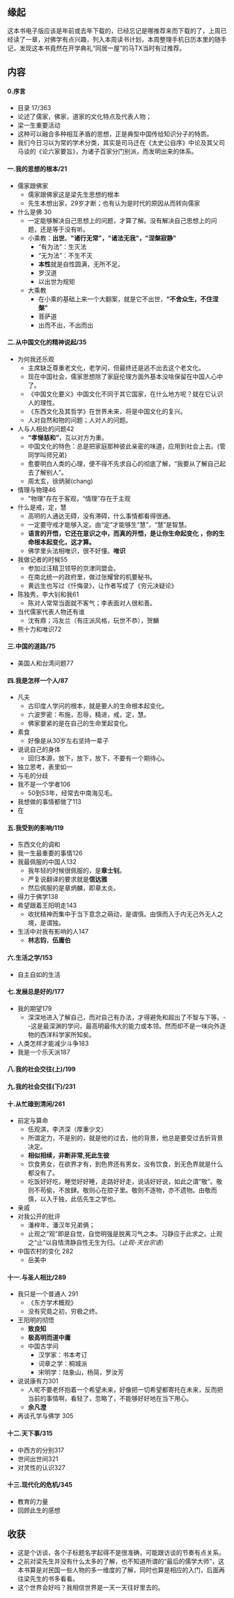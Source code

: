 ##  缘起
这本书电子版应该是年前或去年下载的，已经忘记是哪推荐来而下载的了，上周已经读了一章，对佛学有点兴趣，列入本周读书计划，本周整理手机日历本里的随手记，发现这本书竟然在开学典礼“同居一屋”的马TX当时有过推荐。

##  内容
####  0.序言
+ 目录  17/363
+ 论述了儒家，佛家，道家的文化特点及代表人物；
+ 梁一生重要活动
+ 这种可以融合多种相互矛盾的思想，正是典型中国传给知识分子的特质。
+ 我们今日习以为常的学术分类，其实是司马迁在《太史公自序》中论及其父司马谈的《论六家要旨》，为诸子百家分门别派，而发明出来的体系。

####  一.我的思想的根本/21
+ 儒家跟佛家
	+ 儒家跟佛家这是梁先生思想的根本
	+ 先生本想出家，29岁才断；也有认为是时代的原因从而转向儒家
+ 什么是佛 30
	+ 一定能够解决自己思想上的问题，才算了解。没有解决自己思想上的问题，还是等于没有听。
	+ 小乘教：**出世**。**"诸行无常"，"诸法无我"，"涅槃寂静"**
		+ “有为法”：生灭法
		+ “无为法”：不生不灭
		+ **本性**就是自性圆满，无所不足。
		+ 罗汉道
		+ 以出世为规矩
	+ 大乘教 
		+ 在小乘的基础上来一个大翻案，就是它不出世，**“不舍众生，不住涅槃”**
		+ 菩萨道
		+ 出而不出，不出而出

####  二.从中国文化的精神说起/35
+ 为何我还乐观
	+ 主席缺乏尊重老文化，老学问，但最终还是逃不出去这个老文化。
	+ 现在中国社会，儒家思想除了家庭伦理方面外基本没啥保留在中国人心中了。
	+ 《中国文化要义》中国文化不同于其它国家，在什么地方呢？就在它认识人的理性。
	+ 《东西文化及其哲学》在世界未来，将是中国文化的复兴。
	+ 人对自然和物的问题；人对人的问题。
+ 人与人相处的问题42
	+ **“孝悌慈和”**，互以对方为重。
	+ 中国文化的特色：总是把家庭那种彼此亲密的味道，应用到社会上去。{管同学叫师兄弟}
	+ 愈要明白人类的心理，便不得不先求自心的彻底了解，“我要从了解自己起去了解别人”。
	+ 周太玄，徐炳昶(chang)
+ 情理与物理46
	+ "物理"存在于客观，“情理”存在于主观
+ 什么是戒，定，慧
	+ 高明的人通达无碍，没有滞碍，什么事情都看得很通。
	+ 一定要守戒才能够入定。由“定”才能够生“慧”，“慧”是智慧。
	+ **语言的开悟，它还在意识之中，而真的开悟，是让你生命起变化 ，你的生命根本起变化，这才算。**
	+ 佛学里头法相唯识，很不好懂。**唯识**
+ 我做记者的时候55
	+ 参加过汪精卫领导的京津同盟会。
	+ 在南北统一的政府里，做过张耀曾的机要秘书。
	+ 黄远生也写过《忏悔录》，让作者写成了《穷元决疑论》
+ 陈独秀，李大钊和我61
	+ 陈对人常常当面就不客气；李表面对人很和善。
+ 当代儒家代表人物还有谁
	+ 沈有鼎；冯友兰（有庄派风格，玩世不恭），贺麟
+ 熊十力和唯识72

####  三.中国的道路/75
+ 美国人和台湾问题77

####  四.我是怎样一个人/87
+ 凡夫
	+ 古印度人学问的根本，就是要人的生命根本起变化。
	+ 六波罗密：布施，忍辱，精进，戒，定，慧。
	+ 佛家要紧的是在自己的生命里起变化。
+ 素食
	+ 好像是从30岁左右坚持一辈子
+ 说说自己的身体
	+ 回归本源，放下，放下，放下，不要有一个期待心。
+ 独立思考，表里如一
+ 与毛的分歧
+ 我不是一个学者106
	+ 50到53年，经常去中南海见毛。
+ 我想做的事情都做了113
+ 在

####  五.我受到的影响/119
+ 东西文化的调和
+ 我一生最重要的事情126
+ 我最佩服的中国人132
	+ 我年轻的时候很佩服的，是**章士钊**。
	+ 严复说翻译的要求就是**信达雅**
	+ 然后佩服的是章炳麟，即章太炎。
+ 得力于佛学138
+ 希望跟着王阳明走143
	+ 收扰精神而集中于当下意念之萌动，是谓慎。由慎而入于内无己外无人之境，是谓独。
+ 生活中对我有影响的人147
	+ **林志钧**，**伍庸伯**

####  六.生活之学/153
+ 自主自如的生活

####  七.发展总是好的/177
+ 我的期望179
	+ 深深地进入了解自己，而对自己有办法，才得避免和超出了不智与下等。--这是最深渊的学问，最高明最伟大的能力或本领。然而却不是一味向外逐物的西洋科学家所知矣。
+ 人类怎样才能减少斗争183
+ 我是一个乐天派187

####  八.我的社会交往(上)/199

####  九.我的社会交往(下)/231

####  十.从忙碌到清闲/261
+ 前定与算命
	+ 伍观淇，李济深（厚重少文）
	+ 所谓定力，不是别的，就是他的过去，他的背景，他总是要受过去折背景决定。
	+ **相似相续，非断非常,死此生彼**
	+ 饮食男女，在欲界才有，到色界还有男女，没有饮食，到无色界就是什么都没有了。
	+ 吃饭好好吃，睡觉好好睡，走路好好走，说话好好说，如此之谓“敬”。敬则不苟偷，不放肆。敬则心在腔子里。敬则不逐物，亦不遗物。由敬而慎，以入于独，此伍先生之学也。
+ 亲戚
+ 对我公开的批评
	+ 潘梓年，潘汉年兄弟俩；
	+ 止观之“观”即是自觉，自觉明强是脱离习气之本。习静应于此求之。止观之“止”以自情清静自性无生为归。（*止观-天台宗语*）
+ 中国农村的变化 282
	+ 岳美中

####  十一.与圣人相比/289
+ 我只是一个普通人 291
	+ 《东方学术概观》
	+ 没有究竟之初，穷极之终。
+ 王阳明的彻悟
	+ **致良知**
	+ **极高明而道中庸**
	+ 中国古学问
		+ 汉学家：书本考订
		+ 词章之学：桐城派
		+ 宋明学：陆象山，杨简，罗汝芳
+ 说说康有力301
	+ 人呢不要老怀抱着一个希望未来，好像把一切希望都寄托在未来，反而把当前的事情啊，看轻了，忽略了，不能够好好地在当下用心。
	+ **余凡澄**
+ 再谈孔学与佛学 305

####  十二.天下事/315
+ 中西方的分别317
+ 世间出世间321
+ 对灵性的认识327


####  十三.现代化的危机/345
+ 教育的力量
+ 回顾此生的感想


##  收获
+ 这是个访谈，各个子标题名字起得不是很准确，可能跟访谈的节奏有点关系。
+ 之前对梁先生并没有什么太多的了解，也不知道所谓的“最后的儒学大师”，这本书算是对民国一些人物的多一维度的了解，同时也算是相应的入门，后面再往梁先生的书多看看。
+ 这个世界会好吗？我相信世界是一天一天往好里去的。